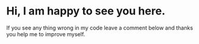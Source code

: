 # Hi, I am happy to see you here. 
If you see any thing wrong in my code leave a comment below
and thanks you help me to improve myself. 